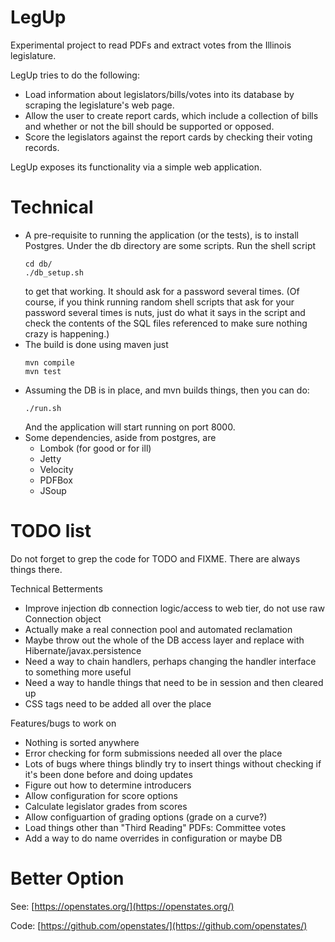 # LegUp

Experimental project to read PDFs and extract votes from the Illinois legislature.

LegUp tries to do the following:
* Load information about legislators/bills/votes into its database by scraping the legislature's web page.
* Allow the user to create report cards, which include a collection of bills and whether or not the bill 
  should be supported or opposed.
* Score the legislators against the report cards by checking their voting records.

LegUp exposes its functionality via a simple web application.

# Technical

* A pre-requisite to running the application (or the tests), is to install Postgres.
  Under the db directory are some scripts. Run the shell script
    ````
    cd db/
    ./db_setup.sh
    ````
    to get that working. It should ask for a password several times. (Of course, 
    if you think running random shell scripts that ask for your password several times
    is nuts, just do what it says in the script and check the contents of the SQL files
    referenced to make sure nothing crazy is happening.)
* The build is done using maven just
   ```` 
   mvn compile
   mvn test
   ````   
* Assuming the DB is in place, and mvn builds things, then you can do:
   ````
   ./run.sh
   ````
   And the application will start running on port 8000.
* Some dependencies, aside from postgres, are
  * Lombok (for good or for ill)
  * Jetty
  * Velocity
  * PDFBox
  * JSoup    

# TODO list

Do not forget to grep the code for TODO and FIXME. There are always things there.

Technical Betterments

* Improve injection db connection logic/access to web tier, do not use raw Connection object
* Actually make a real connection pool and automated reclamation
* Maybe throw out the whole of the DB access layer and replace with Hibernate/javax.persistence
* Need a way to chain handlers, perhaps changing the handler interface to something more useful
* Need a way to handle things that need to be in session and then cleared up
* CSS tags need to be added all over the place

Features/bugs to work on

* Nothing is sorted anywhere
* Error checking for form submissions needed all over the place
* Lots of bugs where things blindly try to insert things without checking if it's been done before and doing updates
* Figure out how to determine introducers
* Allow configuration for score options
* Calculate legislator grades from scores
* Allow configuartion of grading options (grade on a curve?)
* Load things other than "Third Reading" PDFs: Committee votes
* Add a way to do name overrides in configuration or maybe DB


# Better Option

See: [https://openstates.org/](https://openstates.org/)

Code: [https://github.com/openstates/](https://github.com/openstates/)
